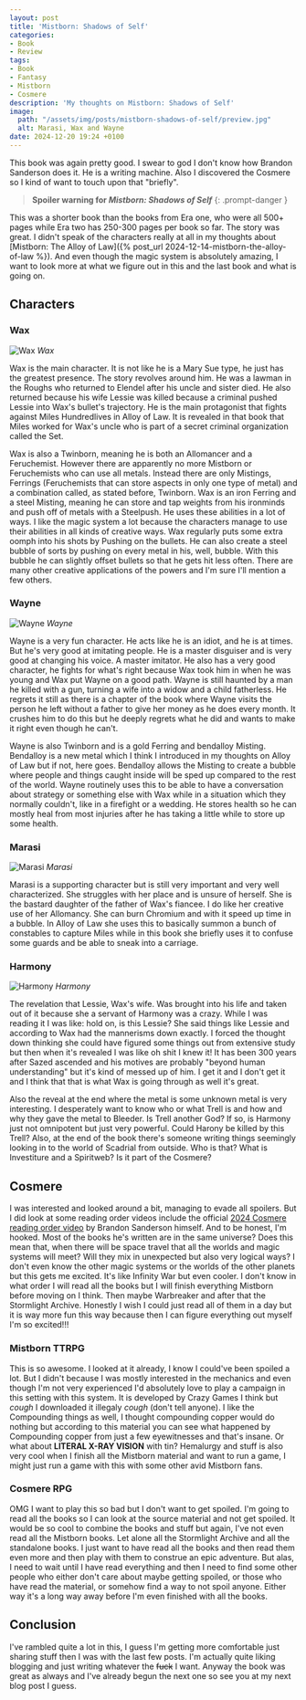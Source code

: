 ```yaml
---
layout: post
title: 'Mistborn: Shadows of Self'
categories:
- Book
- Review
tags:
- Book
- Fantasy
- Mistborn
- Cosmere
description: 'My thoughts on Mistborn: Shadows of Self'
image:
  path: "/assets/img/posts/mistborn-shadows-of-self/preview.jpg"
  alt: Marasi, Wax and Wayne
date: 2024-12-20 19:24 +0100
---
```

This book was again pretty good. I swear to god I don't know how Brandon Sanderson does it. He is a writing machine. Also I discovered the Cosmere so I kind of want to touch upon that "briefly".

> **Spoiler warning for *Mistborn: Shadows of Self***
{: .prompt-danger }

This was a shorter book than the books from Era one, who were all 500+ pages while Era two has 250-300 pages per book so far. The story was great. I didn't speak of the characters really at all in my thoughts about [Mistborn: The Alloy of Law]({% post_url 2024-12-14-mistborn-the-alloy-of-law %}). And even though the magic system is absolutely amazing, I want to look more at what we figure out in this and the last book and what is going on.

## Characters

### Wax

![Wax](/assets/img/posts/mistborn-shadows-of-self/wax.jpg)
_Wax_

Wax is the main character. It is not like he is a Mary Sue type, he just has the greatest presence. The story revolves around him. He was a lawman in the Roughs who returned to Elendel after his uncle and sister died. He also returned because his wife Lessie was killed because a criminal pushed Lessie into Wax's bullet's trajectory. He is the main protagonist that fights against Miles Hundredlives in Alloy of Law. It is revealed in that book that Miles worked for Wax's uncle who is part of a secret criminal organization called the Set.

Wax is also a Twinborn, meaning he is both an Allomancer and a Feruchemist. However there are apparently no more Mistborn or Feruchemists who can use all metals. Instead there are only Mistings, Ferrings (Feruchemists that can store aspects in only one type of metal) and a combination called, as stated before, Twinborn. Wax is an iron Ferring and a steel Misting, meaning he can store and tap weights from his ironminds and push off of metals with a Steelpush. He uses these abilities in a lot of ways. I like the magic system a lot because the characters manage to use their abilities in all kinds of creative ways. Wax regularly puts some extra oomph into his shots by Pushing on the bullets. He can also create a steel bubble of sorts by pushing on every metal in his, well, bubble. With this bubble he can slightly offset bullets so that he gets hit less often. There are many other creative applications of the powers and I'm sure I'll mention a few others.

### Wayne

![Wayne](/assets/img/posts/mistborn-shadows-of-self/wayne.jpg)
_Wayne_

Wayne is a very fun character. He acts like he is an idiot, and he is at times. But he's very good at imitating people. He is a master disguiser and is very good at changing his voice. A master imitator. He also has a very good character, he fights for what's right because Wax took him in when he was young and Wax put Wayne on a good path. Wayne is still haunted by a man he killed with a gun, turning a wife into a widow and a child fatherless. He regrets it still as there is a chapter of the book where Wayne visits the person he left without a father to give her money as he does every month. It crushes him to do this but he deeply regrets what he did and wants to make it right even though he can't.

Wayne is also Twinborn and is a gold Ferring and bendalloy Misting. Bendalloy is a new metal which I think I introduced in my thoughts on Alloy of Law but if not, here goes. Bendalloy allows the Misting to create a bubble where people and things caught inside will be sped up compared to the rest of the world. Wayne routinely uses this to be able to have a conversation about strategy or something else with Wax while in a situation which they normally couldn't, like in a firefight or a wedding. He stores health so he can mostly heal from most injuries after he has taking a little while to store up some health.

### Marasi

![Marasi](/assets/img/posts/mistborn-shadows-of-self/marasi.jpg)
_Marasi_

Marasi is a supporting character but is still very important and very well characterized. She struggles with her place and is unsure of herself. She is the bastard daughter of the father of Wax's fiancee. I do like her creative use of her Allomancy. She can burn Chromium and with it speed up time in a bubble. In Alloy of Law she uses this to basically summon a bunch of constables to capture Miles while in this book she briefly uses it to confuse some guards and be able to sneak into a carriage.

### Harmony

![Harmony](/assets/img/posts/mistborn-shadows-of-self/harmony.jpg)
_Harmony_

The revelation that Lessie, Wax's wife. Was brought into his life and taken out of it because she a servant of Harmony was a crazy. While I was reading it I was like: hold on, is this Lessie? She said things like Lessie and according to Wax had the mannerisms down exactly. I forced the thought down thinking she could have figured some things out from extensive study but then when it's revealed I was like oh shit I knew it! It has been 300 years after Sazed ascended and his motives are probably "beyond human understanding" but it's kind of messed up of him. I get it and I don't get it and I think that that is what Wax is going through as well it's great.

Also the reveal at the end where the metal is some unknown metal is very interesting. I desperately want to know who or what Trell is and how and why they gave the metal to Bleeder. Is Trell another God? If so, is Harmony just not omnipotent but just very powerful. Could Harony be killed by this Trell? Also, at the end of the book there's someone writing things seemingly looking in to the world of Scadrial from outside. Who is that? What is Investiture and a Spiritweb? Is it part of the Cosmere?

## Cosmere

I was interested and looked around a bit, managing to evade all spoilers. But I did look at some reading order videos include the official [2024 Cosmere reading order video](https://www.youtube.com/watch?v=0mC8dsQJK7w&t=161s&pp=ygUVY29zbWVyZSByZWFkaW5nIG9yZGVy) by Brandon Sanderson himself. And to be honest, I'm hooked. Most of the books he's written are in the same universe? Does this mean that, when there will be space travel that all the worlds and magic systems will meet? Will they mix in unexpected but also very logical ways? I don't even know the other magic systems or the worlds of the other planets but this gets me excited. It's like Infinity War but even cooler. I don't know in what order I will read all the books but I will finish everything Mistborn before moving on I think. Then maybe Warbreaker and after that the Stormlight Archive. Honestly I wish I could just read all of them in a day but it is way more fun this way because then I can figure everything out myself I'm so excited!!!

### Mistborn TTRPG

This is so awesome. I looked at it already, I know I could've been spoiled a lot. But I didn't because I was mostly interested in the mechanics and even though I'm not very experienced I'd absolutely love to play a campaign in this setting with this system. It is developed by Crazy Games I think but *cough* I downloaded it illegaly *cough* (don't tell anyone). I like the Compounding things as well, I thought compounding copper would do nothing but according to this material you can see what happened by Compounding copper from just a few eyewitnesses and that's insane. Or what about **LITERAL X-RAY VISION** with tin? Hemalurgy and stuff is also very cool when I finish all the Mistborn material and want to run a game, I might just run a game with this with some other avid Mistborn fans.

### Cosmere RPG

OMG I want to play this so bad but I don't want to get spoiled. I'm going to read all the books so I can look at the source material and not get spoiled. It would be so cool to combine the books and stuff but again, I've not even read all the Mistborn books. Let alone all the Stormlight Archive and all the standalone books. I just want to have read all the books and then read them even more and then play with them to construe an epic adventure. But alas, I need to wait until I have read everything and then I need to find some other people who either don't care about maybe getting spoiled, or those who have read the material, or somehow find a way to not spoil anyone. Either way it's a long way away before I'm even finished with all the books.

## Conclusion

I've rambled quite a lot in this, I guess I'm getting more comfortable just sharing stuff then I was with the last few posts. I'm actually quite liking blogging and just writing whatever the ~~fuck~~ I want. Anyway the book was great as always and I've already begun the next one so see you at my next blog post I guess.
